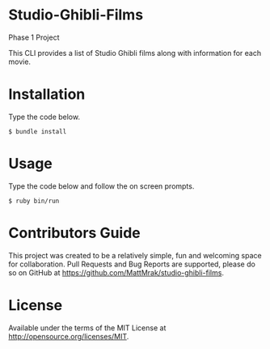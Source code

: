 # Studio-Ghibli-Films
Phase 1 Project

This CLI provides a list of Studio Ghibli films along with information for each movie.

# Installation
Type the code below.

    $ bundle install

# Usage
Type the code below and follow the on screen prompts.

    $ ruby bin/run

# Contributors Guide
This project was created to be a relatively simple, fun and welcoming space for collaboration. Pull Requests and Bug Reports are supported, please do so on GitHub at https://github.com/MattMrak/studio-ghibli-films. 

# License
Available under the terms of the MIT License at http://opensource.org/licenses/MIT.
